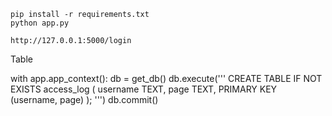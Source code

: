 ```
pip install -r requirements.txt
python app.py

```

`http://127.0.0.1:5000/login` 


Table


with app.app_context():
    db = get_db()
    db.execute('''
        CREATE TABLE IF NOT EXISTS access_log (
            username TEXT,
            page TEXT,
            PRIMARY KEY (username, page)
        );
    ''')
    db.commit()
